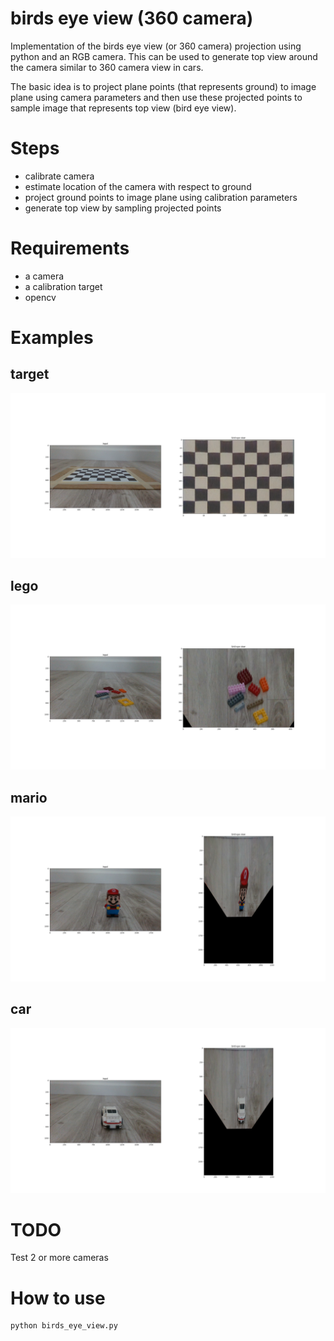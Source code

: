 # birds eye view (360 camera)
Implementation of the birds eye view (or 360 camera) projection using python and an RGB camera. This can be used to generate top view around the camera similar to 360 camera view in cars. 

The basic idea is to project plane points (that represents ground) to image plane using camera parameters and then use these projected points to sample image that represents top view (bird eye view). 


# Steps
- calibrate camera
- estimate location of the camera with respect to ground
- project ground points to image plane using calibration parameters
- generate top view by sampling projected points

# Requirements
 - a camera
 - a calibration target 
 - opencv

# Examples
## target
![target](docs/target.png)
## lego
![lego](docs/lego.png)
## mario
![mario](docs/mario.png)
## car
![car](docs/car01.png)


# TODO
Test 2 or more cameras

# How to use
```
python birds_eye_view.py
```



